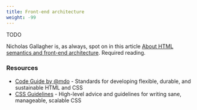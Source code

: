 ```yaml
---
title: Front-end architecture
weight: -99
---
```


TODO

Nicholas Gallagher is, as always, spot on in this article [About HTML semantics and front-end architecture](http://nicolasgallagher.com/about-html-semantics-front-end-architecture/). Required reading.

### Resources

- [Code Guide by @mdo](http://codeguide.co/) - Standards for developing flexible, durable, and sustainable HTML and CSS
- [CSS Guidelines](http://cssguidelin.es/) - High-level advice and guidelines for writing sane, manageable, scalable CSS
